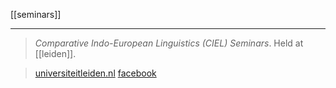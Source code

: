 [[seminars]]
***
> *Comparative Indo-European Linguistics (CIEL) Seminars*. Held at [[leiden]].

> [universiteitleiden.nl](https://www.universiteitleiden.nl/en/events/series/comparative-indo-european-linguistics-ciel-seminars)
> [facebook](https://www.facebook.com/CIELSeminars/)
